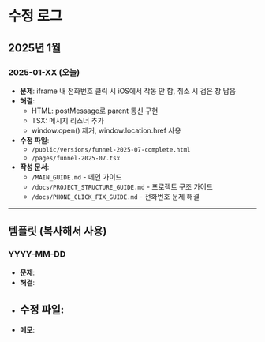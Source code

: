 # 수정 로그

## 2025년 1월

### 2025-01-XX (오늘)
- **문제**: iframe 내 전화번호 클릭 시 iOS에서 작동 안 함, 취소 시 검은 창 남음
- **해결**: 
  - HTML: postMessage로 parent 통신 구현
  - TSX: 메시지 리스너 추가
  - window.open() 제거, window.location.href 사용
- **수정 파일**:
  - `/public/versions/funnel-2025-07-complete.html`
  - `/pages/funnel-2025-07.tsx`
- **작성 문서**:
  - `/MAIN_GUIDE.md` - 메인 가이드
  - `/docs/PROJECT_STRUCTURE_GUIDE.md` - 프로젝트 구조 가이드
  - `/docs/PHONE_CLICK_FIX_GUIDE.md` - 전화번호 문제 해결

---

## 템플릿 (복사해서 사용)

### YYYY-MM-DD
- **문제**: 
- **해결**: 
- **수정 파일**:
  - 
- **메모**: 
